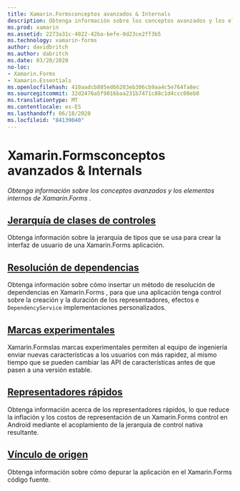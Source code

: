 ```yaml
---
title: Xamarin.Formsconceptos avanzados & Internals
description: Obtenga información sobre los conceptos avanzados y los elementos internos de Xamarin.Forms .
ms.prod: xamarin
ms.assetid: 2273a31c-4022-42ba-befe-0d23ce2ff3b5
ms.technology: xamarin-forms
author: davidbritch
ms.author: dabritch
ms.date: 03/20/2020
no-loc:
- Xamarin.Forms
- Xamarin.Essentials
ms.openlocfilehash: 410aadcb885ed66283eb306cb9aa4c5e764fa8ec
ms.sourcegitcommit: 32d2476a5f9016baa231b7471c88c1d4ccc08eb8
ms.translationtype: MT
ms.contentlocale: es-ES
ms.lasthandoff: 06/18/2020
ms.locfileid: "84139040"
---
```

# <a name="xamarinforms-advanced-concepts--internals"></a>Xamarin.Formsconceptos avanzados & Internals

_Obtenga información sobre los conceptos avanzados y los elementos internos de Xamarin.Forms ._

## <a name="controls-class-hierarchy"></a>[Jerarquía de clases de controles](class-hierarchy.md)

Obtenga información sobre la jerarquía de tipos que se usa para crear la interfaz de usuario de una Xamarin.Forms aplicación.

## <a name="dependency-resolution"></a>[Resolución de dependencias](dependency-resolution.md)

Obtenga información sobre cómo insertar un método de resolución de dependencias en Xamarin.Forms , para que una aplicación tenga control sobre la creación y la duración de los representadores, efectos e `DependencyService` implementaciones personalizados.

## <a name="experimental-flags"></a>[Marcas experimentales](experimental-flags.md)

Xamarin.Formslas marcas experimentales permiten al equipo de ingeniería enviar nuevas características a los usuarios con más rapidez, al mismo tiempo que se pueden cambiar las API de características antes de que pasen a una versión estable.

## <a name="fast-renderers"></a>[Representadores rápidos](fast-renderers.md)

Obtenga información acerca de los representadores rápidos, lo que reduce la inflación y los costos de representación de un Xamarin.Forms control en Android mediante el acoplamiento de la jerarquía de control nativa resultante.

## <a name="source-link"></a>[Vínculo de origen](sourcelink.md)

Obtenga información sobre cómo depurar la aplicación en el Xamarin.Forms código fuente.
